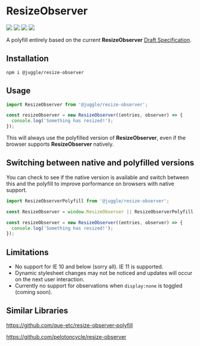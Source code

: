 # ResizeObserver

![](https://img.shields.io/circleci/project/github/juggle/resize-observer/master.svg?logo=circleci&style=for-the-badge)
![](https://img.shields.io/coveralls/github/juggle/resize-observer.svg?logoColor=white&style=for-the-badge)
![](https://img.shields.io/bundlephobia/minzip/@juggle/resize-observer.svg?colorB=%233399ff&style=for-the-badge)
![](https://img.shields.io/npm/l/@juggle/resize-observer.svg?colorB=%233399ff&style=for-the-badge)

A polyfill entirely based on the current **ResizeObserver** [Draft Specification](https://wicg.github.io/ResizeObserver).

## Installation
```shell
npm i @juggle/resize-observer
```

## Usage
``` js
import ResizeObserver from '@juggle/resize-observer';

const resizeObserver = new ResizeObserver((entries, observer) => {
  console.log('Something has resized!');
});
```
This will always use the polyfilled version of **ResizeObserver**, even if the browser supports **ResizeObserver** natively.


## Switching between native and polyfilled versions

You can check to see if the native version is available and switch between this and the polyfill to improve porformance on browsers with native support.

``` js
import ResizeObserverPolyfill from '@juggle/resize-observer';

const ResizeObserver = window.ResizeObserver || ResizeObserverPolyfill;

const resizeObserver = new ResizeObserver((entries, observer) => {
  console.log('Something has resized!');
});
```



## Limitations

- No support for IE 10 and below (sorry all). IE 11 is supported.
- Dynamic stylesheet changes may not be noticed and updates will occur on the next user interaction.
- Currently no support for observations when `display:none` is toggled (coming soon).

## Similar Libraries

https://github.com/que-etc/resize-observer-polyfill

https://github.com/pelotoncycle/resize-observer